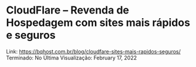 # CloudFlare – Revenda de Hospedagem com sites mais rápidos e seguros

Link: https://bqhost.com.br/blog/cloudfare-sites-mais-rapidos-seguros/
Terminado: No
Última Visualização: February 17, 2022